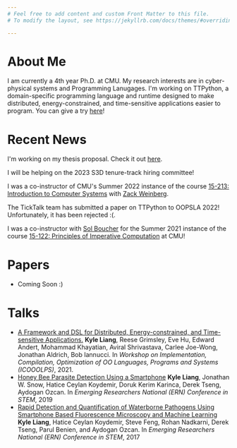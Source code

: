 ```yaml
---
# Feel free to add content and custom Front Matter to this file.
# To modify the layout, see https://jekyllrb.com/docs/themes/#overriding-theme-defaults

---
```


About Me
======================

I am currently a 4th year Ph.D. at CMU.
My research interests are in cyber-physical systems and Programming Lanugages.
I'm working on TTPython, a domain-specific programming language and runtime
designed to make distributed, energy-constrained, and time-sensitive applications
easier to program.
You can give a try [here](http://ccsg.ece.cmu.edu/ttpython/tutorial-index.html)!

Recent News
======================

I'm working on my thesis proposal. Check it out [here](Thesis_Proposal.pdf).

I will be helping on the 2023 S3D tenure-track hiring committee!

I was a co-instructor of CMU's Summer 2022 instance of the course
[15-213: Introduction to Computer Systems](https://www.cs.cmu.edu/afs/cs/academic/class/15213-m22/www/)
with [Zack Weinberg](https://www.owlfolio.org/).

The TickTalk team has submitted a paper on TTPython to OOPSLA 2022!
Unfortunately, it has been rejected :(.

I was a co-instructor with [Sol Boucher](https://www.cs.cmu.edu/~sboucher/) for
the Summer 2021 instance of the course
[15-122: Principles of Imperative Computation](https://www.cs.cmu.edu/~15122/)
at CMU!

Papers
======

+ Coming Soon :)

Talks
=====

+ [A Framework and DSL for Distributed, Energy-constrained, and Time-sensitive Applications.](https://2021.ecoop.org/details/ecoop-issta-2021-icooolps/10/A-Framework-and-DSL-for-Distributed-Energy-constrained-and-Time-sensitive-Applicati) **Kyle Liang**, Reese Grimsley, Eve Hu, Edward Andert, Mohammad Khayatian, Aviral Shrivastava, Carlee Joe-Wong, Jonathan Aldrich, Bob Iannucci. In *Workshop on Implementation, Compilation, Optimization of OO Languages, Programs and Systems (ICOOOLPS)*, 2021.
+ [Honey Bee Parasite Detection Using a Smartphone](https://emerging-researchers.org/projects/98-4/) **Kyle Liang**, Jonathan W. Snow, Hatice Ceylan Koydemir, Doruk Kerim Karinca, Derek Tseng, Aydogan Ozcan. In *Emerging Researchers National (ERN) Conference in STEM*, 2019
+ [Rapid Detection and Quantification of Waterborne Pathogens Using Smartphone Based Fluorescence Microscopy and Machine Learning](https://emerging-researchers.org/projects/12699/) **Kyle Liang**, Hatice Ceylan Koydemir, Steve Feng, Rohan Nadkarni, Derek Tseng, Parul Benien, and Aydogan Ozcan. In *Emerging Researchers National (ERN) Conference in STEM*, 2017
